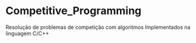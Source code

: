 # Competitive_Programming
Resolução de problemas de competição com algoritmos Implementados na linguagem C/C++
